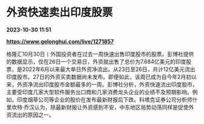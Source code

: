 # 外资快速卖出印度股票

**2023-10-30 11:51**

**https://www.gelonghui.com/live/1271857**

格隆汇10月30日丨外国投资者在过去一周快速出售印度股市的股票。彭博社提供的数据显示，仅在26日一个交易日，外资就出售了总价为7.684亿美元的印度股票，是2022年6月以来最大单日外资净流出。从23日至26日，共计12亿美元流出印度股市。27日的外资买卖数据尚未发布。即便如此，该周已成为自今年2月初以来，外资净流出印度股市金额最多的一周。彭博社分析，外资快速流出印度股市，主要受印度几家大型软件服务出口商和几家消费龙头企业的业绩不及预期影响。例如，印度烟草公司等企业的股价在发布最新财报后下跌。科塔克证券公司分析师什里坎特·乔汉认为，除最新财报让外资感到不安，中东地区局势动荡同样是促使外资流出的原因之一。